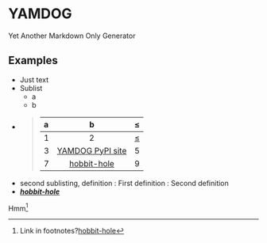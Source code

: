 # YAMDOG

Yet Another Markdown Only Generator

## Examples

- Just text
- Sublist
    - a
    - b
- > |  a  |           b           |                       $\leq$                      |
  > | :-- | :-------------------: | ------------------------------------------------: |
  > |  1  |           2           | [$\leq$](https://www.snakemd.io/en/latest/usage/) |
  > |  3  | [YAMDOG PyPI site][1] |                         5                         |
  > |  7  |    [hobbit-hole][2]   |                         9                         |
- second sublisting, definition
    : First definition
    : Second definition
- ***[hobbit-hole][2]***

Hmm[^1]

[1]: <https://pypi.org/project/yamdog/> "PyPI page for YAMDOG"
[2]: <https://en.wikipedia.org/wiki/Hobbit#Lifestyle> "Hobbit lifestyles"

[^1]: Link in footnotes?[hobbit-hole][2]